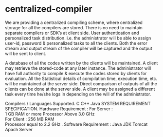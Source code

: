 # centralized-compiler
We are providing a centralized compiling scheme, where centralized storage for all the compilers are stored. There is no need to maintain separate compilers or SDK’s at client side. User authentication and personalized task distribution. i.e. the administrator will be able to assign user-id, password & personalized tasks to all the clients. Both the error stream and output stream of the compiler will be captured and the output will be sent to client.

A database of all the codes written by the clients will be maintained. A client may retrieve the stored-code at any later instance. The administrator will have full authority to compile & execute the codes stored by clients for evaluation. All the Statistical details of compilation time, execution time, etc. will be maintained at the server side. Direct comparison of outputs of all the clients can be done at the server side. A client may be assigned a different task every time he/she logs in depending on the will of the administrator.

Compilers / Languages Supported.
C
C++
Java
SYSTEM REQUIREMENT SPECIFICATION.
 Hardware Requirement :
For Server :     
1 GB RAM  or more 
Processor Above 3.0 GHz  
For Client  :
256 MB RAM  
Processor equal to 2.2 GHz .
Software Requirement :
Java JDK
Tomcat Apach Server
